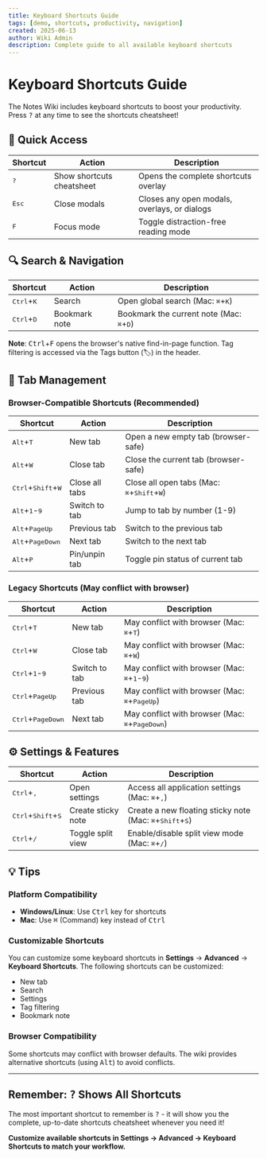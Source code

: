 ```yaml
---
title: Keyboard Shortcuts Guide
tags: [demo, shortcuts, productivity, navigation]
created: 2025-06-13
author: Wiki Admin
description: Complete guide to all available keyboard shortcuts
---
```


# Keyboard Shortcuts Guide

The Notes Wiki includes keyboard shortcuts to boost your productivity. Press <kbd>?</kbd> at any time to see the shortcuts cheatsheet!

## 🎯 Quick Access

| Shortcut | Action | Description |
|----------|--------|-------------|
| <kbd>?</kbd> | Show shortcuts cheatsheet | Opens the complete shortcuts overlay |
| <kbd>Esc</kbd> | Close modals | Closes any open modals, overlays, or dialogs |
| <kbd>F</kbd> | Focus mode | Toggle distraction-free reading mode |

## 🔍 Search & Navigation

| Shortcut | Action | Description |
|----------|--------|-------------|
| <kbd>Ctrl</kbd>+<kbd>K</kbd> | Search | Open global search (Mac: <kbd>⌘</kbd>+<kbd>K</kbd>) |
| <kbd>Ctrl</kbd>+<kbd>D</kbd> | Bookmark note | Bookmark the current note (Mac: <kbd>⌘</kbd>+<kbd>D</kbd>) |

**Note**: <kbd>Ctrl</kbd>+<kbd>F</kbd> opens the browser's native find-in-page function. Tag filtering is accessed via the Tags button (🏷️) in the header.

## 📑 Tab Management

### Browser-Compatible Shortcuts (Recommended)
| Shortcut | Action | Description |
|----------|--------|-------------|
| <kbd>Alt</kbd>+<kbd>T</kbd> | New tab | Open a new empty tab (browser-safe) |
| <kbd>Alt</kbd>+<kbd>W</kbd> | Close tab | Close the current tab (browser-safe) |
| <kbd>Ctrl</kbd>+<kbd>Shift</kbd>+<kbd>W</kbd> | Close all tabs | Close all open tabs (Mac: <kbd>⌘</kbd>+<kbd>Shift</kbd>+<kbd>W</kbd>) |
| <kbd>Alt</kbd>+<kbd>1</kbd>-<kbd>9</kbd> | Switch to tab | Jump to tab by number (1-9) |
| <kbd>Alt</kbd>+<kbd>PageUp</kbd> | Previous tab | Switch to the previous tab |
| <kbd>Alt</kbd>+<kbd>PageDown</kbd> | Next tab | Switch to the next tab |
| <kbd>Alt</kbd>+<kbd>P</kbd> | Pin/unpin tab | Toggle pin status of current tab |

### Legacy Shortcuts (May conflict with browser)
| Shortcut | Action | Description |
|----------|--------|-------------|
| <kbd>Ctrl</kbd>+<kbd>T</kbd> | New tab | May conflict with browser (Mac: <kbd>⌘</kbd>+<kbd>T</kbd>) |
| <kbd>Ctrl</kbd>+<kbd>W</kbd> | Close tab | May conflict with browser (Mac: <kbd>⌘</kbd>+<kbd>W</kbd>) |
| <kbd>Ctrl</kbd>+<kbd>1</kbd>-<kbd>9</kbd> | Switch to tab | May conflict with browser (Mac: <kbd>⌘</kbd>+<kbd>1</kbd>-<kbd>9</kbd>) |
| <kbd>Ctrl</kbd>+<kbd>PageUp</kbd> | Previous tab | May conflict with browser (Mac: <kbd>⌘</kbd>+<kbd>PageUp</kbd>) |
| <kbd>Ctrl</kbd>+<kbd>PageDown</kbd> | Next tab | May conflict with browser (Mac: <kbd>⌘</kbd>+<kbd>PageDown</kbd>) |

## ⚙️ Settings & Features

| Shortcut | Action | Description |
|----------|--------|-------------|
| <kbd>Ctrl</kbd>+<kbd>,</kbd> | Open settings | Access all application settings (Mac: <kbd>⌘</kbd>+<kbd>,</kbd>) |
| <kbd>Ctrl</kbd>+<kbd>Shift</kbd>+<kbd>S</kbd> | Create sticky note | Create a new floating sticky note (Mac: <kbd>⌘</kbd>+<kbd>Shift</kbd>+<kbd>S</kbd>) |
| <kbd>Ctrl</kbd>+<kbd>/</kbd> | Toggle split view | Enable/disable split view mode (Mac: <kbd>⌘</kbd>+<kbd>/</kbd>) |

## 💡 Tips

### Platform Compatibility
- **Windows/Linux**: Use <kbd>Ctrl</kbd> key for shortcuts
- **Mac**: Use <kbd>⌘</kbd> (Command) key instead of <kbd>Ctrl</kbd>

### Customizable Shortcuts
You can customize some keyboard shortcuts in **Settings** → **Advanced** → **Keyboard Shortcuts**. The following shortcuts can be customized:
- New tab
- Search  
- Settings
- Tag filtering
- Bookmark note

### Browser Compatibility
Some shortcuts may conflict with browser defaults. The wiki provides alternative shortcuts (using <kbd>Alt</kbd>) to avoid conflicts.

---

## Remember: <kbd>?</kbd> Shows All Shortcuts

The most important shortcut to remember is <kbd>?</kbd> - it will show you the complete, up-to-date shortcuts cheatsheet whenever you need it!

**Customize available shortcuts in Settings → Advanced → Keyboard Shortcuts to match your workflow.**